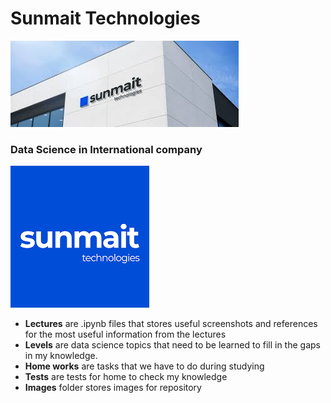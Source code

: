 # Sunmait Technologies
![building](images/building.jpg)
### Data Science in International company
![logo](images/logo.png)
- **Lectures** are .ipynb files that stores useful screenshots and references for the most useful information from the lectures
- **Levels** are data science topics that need to be learned to fill in the gaps in my knowledge.
- **Home works** are tasks that we have to do during studying
- **Tests** are tests for home to check my knowledge
- **Images** folder stores images for repository 